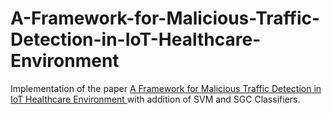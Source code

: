 # A-Framework-for-Malicious-Traffic-Detection-in-IoT-Healthcare-Environment
Implementation of the paper <a href="https://www.mdpi.com/1424-8220/21/9/3025" >A Framework for Malicious Traffic Detection in IoT Healthcare Environment </a> with addition of SVM and SGC Classifiers.
